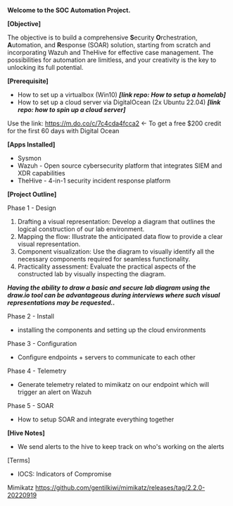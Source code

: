 **Welcome to the SOC Automation Project.**

**[Objective]**

The objective is to build a comprehensive **S**ecurity **O**rchestration, **A**utomation, and **R**esponse (SOAR) solution, starting from scratch and incorporating Wazuh and TheHive for effective case management. The possibilities for automation are limitless, and your creativity is the key to unlocking its full potential.

**[Prerequisite]**
- How to set up a virtualbox (Win10) _**[link repo: How to setup a homelab]**_
- How to set up a cloud server via DigitalOcean (2x Ubuntu 22.04) _**[link repo: how to spin up a cloud server]**_

Use the link: https://m.do.co/c/7c4cda4fcca2 <- To get a free $200 credit for the first 60 days with Digital Ocean

**[Apps Installed]**
- Sysmon
- Wazuh - Open source cybersecurity platform that integrates SIEM and XDR capabilities
- TheHive - 4-in-1 security incident response platform



**[Project Outline]**

Phase 1 -  Design
1. Drafting a visual representation: Develop a diagram that outlines the logical construction of our lab environment.
2. Mapping the flow: Illustrate the anticipated data flow to provide a clear visual representation.
3. Component visualization: Use the diagram to visually identify all the necessary components required for seamless functionality.
4. Practicality assessment: Evaluate the practical aspects of the constructed lab by visually inspecting the diagram.

**_Having the ability to draw a basic and secure lab diagram using the draw.io tool can be advantageous during interviews where such visual representations may be requested.._**

Phase 2 - Install
-   installing the components and setting up the cloud environments

Phase 3 - Configuration
-  Configure endpoints + servers to communicate to each other

Phase 4 - Telemetry
-   Generate telemetry related to mimikatz on our endpoint which will trigger an alert on Wazuh

Phase 5 - SOAR
-   How to setup SOAR and integrate everything together

**[Hive Notes]**
- We send alerts to the hive to keep track on who's working on the alerts

[Terms]
- IOCS: Indicators of Compromise

Mimikatz https://github.com/gentilkiwi/mimikatz/releases/tag/2.2.0-20220919

